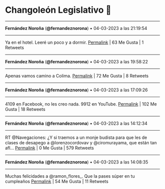 # Changoleón Legislativo 🙈
*****
**Fernández Noroña** (**@fernandeznorona**) • 04-03-2023 a las 21:19:54
*****
Ya en el hotel. Leeré un poco y a dormir.
[Permalink](https://twitter.com/fernandeznorona/status/1632249555696734208) | 63 Me Gusta | 1 Retweets
*****
**Fernández Noroña** (**@fernandeznorona**) • 04-03-2023 a las 19:58:22
*****
Apenas vamos camino a Colima.
[Permalink](https://twitter.com/fernandeznorona/status/1632229036897230848) | 72 Me Gusta | 8 Retweets
*****
**Fernández Noroña** (**@fernandeznorona**) • 04-03-2023 a las 17:09:26
*****
4109 en Facebook, no les creo nada. 9912 en YouTube.
[Permalink](https://twitter.com/fernandeznorona/status/1632186523922710529) | 102 Me Gusta | 18 Retweets
*****
**Fernández Noroña** (**@fernandeznorona**) • 04-03-2023 a las 14:12:34
*****
RT @Navegaciones: ¿Y si traemos a un monje budista para que les de clases de desapego a @lorenzocordovav y @ciromurayama, que están tan afl…
[Permalink](https://twitter.com/fernandeznorona/status/1632142015554105346) | 0 Me Gusta | 579 Retweets
*****
**Fernández Noroña** (**@fernandeznorona**) • 04-03-2023 a las 14:08:35
*****
Muchas felicidades a @ramon_flores_. Que la pases súper en tu cumpleaños
[Permalink](https://twitter.com/fernandeznorona/status/1632141012020649991) | 54 Me Gusta | 11 Retweets